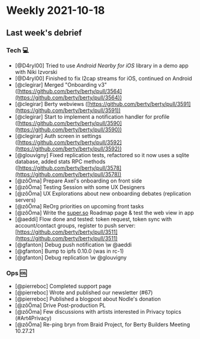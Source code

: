 # Weekly 2021-10-18

## Last week's debrief

### Tech :computer:

- [@D4ryl00] Tried to use *Android Nearby for iOS* library in a demo app with Niki Izvorski
- [@D4ryl00] Finished to fix l2cap streams for iOS, continued on Android
- [@clegirar] Merged "Onboarding v3" ([https://github.com/berty/berty/pull/3564](https://github.com/berty/berty/pull/3564))
- [@clegirar] Berty webviews ([https://github.com/berty/berty/pull/3591](https://github.com/berty/berty/pull/3591))
- [@clegirar] Start to implement a notification handler for profile ([https://github.com/berty/berty/pull/3590](https://github.com/berty/berty/pull/3590))
- [@clegirar] Auth screen in settings ([https://github.com/berty/berty/pull/3592](https://github.com/berty/berty/pull/3592))
- [@glouvigny] Fixed replication tests, refactored so it now uses a sqlite database, added stats RPC methods ([https://github.com/berty/berty/pull/3578](https://github.com/berty/berty/pull/3578))
- [@zôÖma] Prepare Axel's onboarding on front side
- [@zôÖma] Testing Session with some UX Designers
- [@zôÖma] UX Explorations about new onboarding debates (replication servers)
- [@zôÖma] ReOrg priorities on upcoming front tasks
- [@zôÖma] Write the [super.so](http://super.so) Roadmap page & test the web view in app
- [@aeddi] Flow done and tested: token request, token sync with account/contact groups, register to push server: [https://github.com/berty/berty/pull/3511](https://github.com/berty/berty/pull/3511)
- [@gfanton] Debug push notification \w @aeddi
- [@gfanton]  Bump to ipfs 0.10.0 (was in rc-1)
- [@gfanton]  Debug replication \w @glouvigny

### Ops 🆒

- [@pierreboc] Completed support page
- [@pierreboc] Wrote and published our newsletter (#67)
- [@pierreboc] Published a blogpost about Nodle's donation
- [@zôÖma] Drive Post-production PL
- [@zôÖma] Few discussions with artists interested in Privacy topics (#Art4Privacy)
- [@zôÖma] Re-ping bryn from Braid Project, for Berty Builders Meeting 10.27.21
